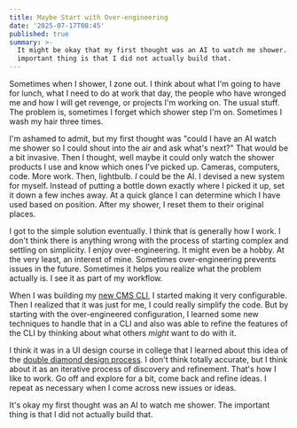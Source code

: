 ```yaml
---
title: Maybe Start with Over-engineering
date: '2025-07-17T08:45'
published: true
summary: >-
  It might be okay that my first thought was an AI to watch me shower. The
  important thing is that I did not actually build that.
---
```

Sometimes when I shower, I zone out. I think about what I'm going to have for lunch, what I need to do at work that day, the people who have wronged me and how I will get revenge, or projects I'm working on. The usual stuff. The problem is, sometimes I forget which shower step I'm on. Sometimes I wash my hair three times.

I'm ashamed to admit, but my first thought was "could I have an AI watch me shower so I could shout into the air and ask what's next?" That would be a bit invasive. Then I thought, well maybe it could only watch the shower products I use and know which ones I've picked up. Cameras, computers, code. More work. Then, lightbulb. _I_ could be the AI. I devised a new system for myself. Instead of putting a bottle down exactly where I picked it up, set it down a few inches away. At a quick glance I can determine which I have used based on position. After my shower, I reset them to their original places.

I got to the simple solution eventually. I think that is generally how I work. I don't think there is anything wrong with the process of starting complex and settling on simplicity. I enjoy over-engineering. It might even be a hobby. At the very least, an interest of mine. Sometimes over-engineering prevents issues in the future. Sometimes it helps you realize what the problem actually is. I see it as part of my workflow.

When I was building my [new CMS CLI](https://samwarnick.com/blog/weekend-project/), I started making it very configurable. Then I realized that it was just for me, I could really simplify the code. But by starting with the over-engineered configuration, I learned some new techniques to handle that in a CLI and also was able to refine the features of the CLI by thinking about what others _might_ want to do with it.

I think it was in a UI design course in college that I learned about this idea of the [double diamond design process](https://en.wikipedia.org/wiki/Double_Diamond_(design_process_model)). I don't think totally accurate, but I think about it as an iterative process of discovery and refinement. That's how I like to work. Go off and explore for a bit, come back and refine ideas. I repeat as necessary when I come across new issues or ideas.

It's okay my first thought was an AI to watch me shower. The important thing is that I did not actually build that.
